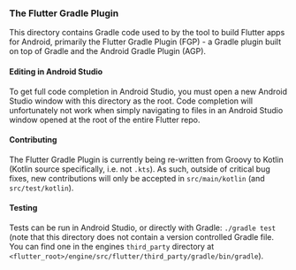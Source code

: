 ### The Flutter Gradle Plugin

This directory contains Gradle code used to by the tool to build Flutter apps for Android,
primarily the Flutter Gradle Plugin (FGP) - a Gradle plugin built on top of Gradle and the Android 
Gradle Plugin (AGP).

#### Editing in Android Studio

To get full code completion in Android Studio, you must open a new Android Studio window with this 
directory as the root. Code completion will unfortunately not work when simply navigating to files 
in an Android Studio window opened at the root of the entire Flutter repo.

#### Contributing

The Flutter Gradle Plugin is currently being re-written from Groovy to Kotlin 
(Kotlin source specifically, i.e. not `.kts`). As such, outside of critical bug fixes, 
new contributions will only be accepted in `src/main/kotlin` (and `src/test/kotlin`).

#### Testing

Tests can be run in Android Studio, or directly with Gradle: `./gradle test` 
(note that this directory does not contain a version controlled Gradle file. You can find one in 
the engines `third_party` directory at 
`<flutter_root>/engine/src/flutter/third_party/gradle/bin/gradle`).
